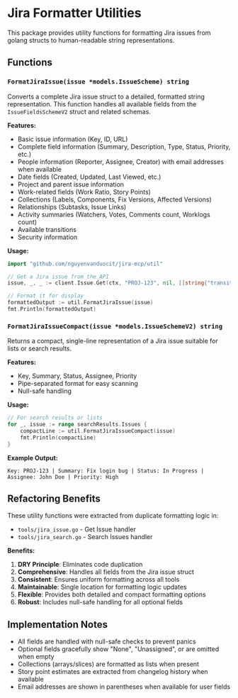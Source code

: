 # Jira Formatter Utilities

This package provides utility functions for formatting Jira issues from golang structs to human-readable string representations.

## Functions

### `FormatJiraIssue(issue *models.IssueScheme) string`

Converts a complete Jira issue struct to a detailed, formatted string representation. This function handles all available fields from the `IssueFieldsSchemeV2` struct and related schemas.

**Features:**
- Basic issue information (Key, ID, URL)
- Complete field information (Summary, Description, Type, Status, Priority, etc.)
- People information (Reporter, Assignee, Creator) with email addresses when available
- Date fields (Created, Updated, Last Viewed, etc.)
- Project and parent issue information
- Work-related fields (Work Ratio, Story Points)
- Collections (Labels, Components, Fix Versions, Affected Versions)
- Relationships (Subtasks, Issue Links)
- Activity summaries (Watchers, Votes, Comments count, Worklogs count)
- Available transitions
- Security information

**Usage:**
```go
import "github.com/nguyenvanduocit/jira-mcp/util"

// Get a Jira issue from the API
issue, _, _ := client.Issue.Get(ctx, "PROJ-123", nil, []string{"transitions", "changelog"})

// Format it for display
formattedOutput := util.FormatJiraIssue(issue)
fmt.Println(formattedOutput)
```

### `FormatJiraIssueCompact(issue *models.IssueSchemeV2) string`

Returns a compact, single-line representation of a Jira issue suitable for lists or search results.

**Features:**
- Key, Summary, Status, Assignee, Priority
- Pipe-separated format for easy scanning
- Null-safe handling

**Usage:**
```go
// For search results or lists
for _, issue := range searchResults.Issues {
    compactLine := util.FormatJiraIssueCompact(issue)
    fmt.Println(compactLine)
}
```

**Example Output:**
```
Key: PROJ-123 | Summary: Fix login bug | Status: In Progress | Assignee: John Doe | Priority: High
```

## Refactoring Benefits

These utility functions were extracted from duplicate formatting logic in:
- `tools/jira_issue.go` - Get Issue handler
- `tools/jira_search.go` - Search Issues handler

**Benefits:**
1. **DRY Principle**: Eliminates code duplication
2. **Comprehensive**: Handles all fields from the Jira issue struct
3. **Consistent**: Ensures uniform formatting across all tools
4. **Maintainable**: Single location for formatting logic updates
5. **Flexible**: Provides both detailed and compact formatting options
6. **Robust**: Includes null-safe handling for all optional fields

## Implementation Notes

- All fields are handled with null-safe checks to prevent panics
- Optional fields gracefully show "None", "Unassigned", or are omitted when empty
- Collections (arrays/slices) are formatted as lists when present
- Story point estimates are extracted from changelog history when available
- Email addresses are shown in parentheses when available for user fields 